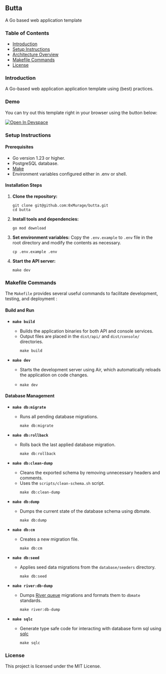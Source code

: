 ## Butta 
A Go based web application template
### Table of Contents
- [Introduction](#introduction)
- [Setup Instructions](#setup-instructions)
- [Architecture Overview](./docs/architecture.md)
- [Makefile Commands](#makefile-commands)
- [License](#license)

### Introduction
A Go-based web application application template using (best) practices.

### Demo
You can try out this template right in your browser using the button below:

[![Open In Devspace](https://www.jetify.com/img/devbox/open-in-devspace.svg)](https://cloud.jetify.com/new/github.com/0xMurage/butta)

### Setup Instructions
#### Prerequisites
- Go version 1.23 or higher.
- PostgreSQL database. 
- [Make](https://www.gnu.org/software/make/)
- Environment variables configured either in .env or shell.


#### Installation Steps
1. **Clone the repository:**
   ```shell
   git clone git@github.com:0xMurage/butta.git
   cd butta
   ```
2. **Install tools and dependencies:**
   ```shell
   go mod download
   ```
3. **Set environment variables:**
   Copy the `.env.example` to  `.env` file in the root directory and modify the contents as necessary.
   ```shell
   cp .env.example .env
   ```
4. **Start the API server:**
   ```shell
   make dev
   ```


### Makefile Commands

The `Makefile` provides several useful commands to facilitate development, testing, and deployment :

 
#### Build and Run

- **`make build`**
    - Builds the application binaries for both API and console services.
    - Output files are placed in the `dist/api/` and `dist/console/` directories.
      ```shell
      make build
      ```

- **`make dev`**
    - Starts the development server using Air, which automatically reloads the application on code changes.

    - ```shell
      make dev
      ```


#### Database Management

- **`make db:migrate`**
    - Runs all pending database migrations.
      ```shell
      make db:migrate
      ```


- **`make db:rollback`**
    - Rolls back the last applied database migration.

      ```shell
      make db:rollback
      ```


- **`make db:clean-dump`**
    - Cleans the exported schema by removing unnecessary headers and comments.
    - Uses the `scripts/clean-schema.sh` script.
       ```shell
      make db:clean-dump
      ```


- **`make db:dump`**
    - Dumps the current state of the database schema using dbmate.
       ```shell
      make db:dump
      ```


- **`make db:cm`**
    - Creates a new migration file.
       ```shell
      make db:cm
      ```


- **`make db:seed`**
    - Applies seed data migrations from the `database/seeders` directory.
      ```shell
      make db:seed
      ```


- **`make river:db-dump`**
    - Dumps [River queue](https://github.com/riverqueue/river) migrations and formats them to `dbmate` standards.
       ```shell
      make river:db-dump
      ```

- **`make sqlc`**
    - Generate type safe code for interacting with database form sql using [sqlc](https://sqlc.dev/)
       ```shell
      make sqlc
      ```


### License
This project is licensed under the MIT License.